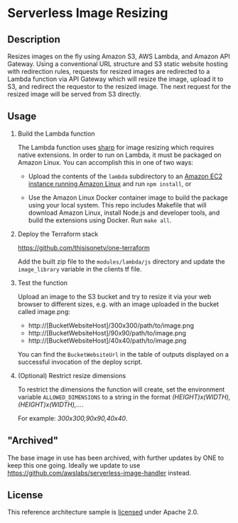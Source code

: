 # Serverless Image Resizing

## Description

Resizes images on the fly using Amazon S3, AWS Lambda, and Amazon API Gateway.
Using a conventional URL structure and S3 static website hosting with
redirection rules, requests for resized images are redirected to a Lambda
function via API Gateway which will resize the image, upload it to S3, and
redirect the requestor to the resized image. The next request for the resized
image will be served from S3 directly.

## Usage

1. Build the Lambda function

   The Lambda function uses [sharp][sharp] for image resizing which requires
   native extensions. In order to run on Lambda, it must be packaged on Amazon
   Linux. You can accomplish this in one of two ways:

   - Upload the contents of the `lambda` subdirectory to an [Amazon EC2 instance
     running Amazon Linux][amazon-linux] and run `npm install`, or

   - Use the Amazon Linux Docker container image to build the package using your
     local system. This repo includes Makefile that will download Amazon Linux,
     install Node.js and developer tools, and build the extensions using Docker.
     Run `make all`.

2. Deploy the Terraform stack
    
    https://github.com/thisisonetv/one-terraform

    Add the built zip file to the `modules/lambda/js` directory and update the `image_library` variable in the clients tf file.

4. Test the function

    Upload an image to the S3 bucket and try to resize it via your web browser
    to different sizes, e.g. with an image uploaded in the bucket called
    image.png:

    - http://[BucketWebsiteHost]/300x300/path/to/image.png
    - http://[BucketWebsiteHost]/90x90/path/to/image.png
    - http://[BucketWebsiteHost]/40x40/path/to/image.png

    You can find the `BucketWebsiteUrl` in the table of outputs displayed on a
    successful invocation of the deploy script.

5. (Optional) Restrict resize dimensions

    To restrict the dimensions the function will create, set the environment
    variable `ALLOWED_DIMENSIONS` to a string in the format
    *(HEIGHT)x(WIDTH),(HEIGHT)x(WIDTH),...*.

    For example: *300x300,90x90,40x40*.

## "Archived"

The base image in use has been archived, with further updates by ONE to keep this one going.
Ideally we update to use https://github.com/awslabs/serverless-image-handler instead.

## License

This reference architecture sample is [licensed][license] under Apache 2.0.

[license]: LICENSE
[sharp]: https://github.com/lovell/sharp
[amazon-linux]: https://aws.amazon.com/blogs/compute/nodejs-packages-in-lambda/
[cli]: https://aws.amazon.com/cli/
[aws-configure]: https://docs.aws.amazon.com/cli/latest/userguide/cli-chap-getting-started.html
